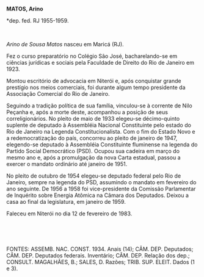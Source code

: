 **MATOS, Arino**

\*dep. fed. RJ 1955-1959.

 

*Arino de Sousa Matos* nasceu em Maricá (RJ).

Fez o curso preparatório no Colégio São José, bacharelando-se em
ciências jurídicas e sociais pela Faculdade de Direito do Rio de Janeiro
em 1923.

Montou escritório de advocacia em Niterói e, após conquistar grande
prestígio nos meios comerciais, foi durante algum tempo presidente da
Associação Comercial do Rio de Janeiro.

Seguindo a tradição política de sua família, vinculou-se à corrente de
Nilo Peçanha e, após a morte deste, acompanhou a posição de seus
correligionários. No pleito de maio de 1933 elegeu-se décimo-quinto
suplente de deputado à Assembléia Nacional Constituinte pelo estado do
Rio de Janeiro na Legenda Constitucionalista. Com o fim do Estado Novo e
a redemocratização do país, concorreu ao pleito de janeiro de 1947,
elegendo-se deputado à Assembléia Constituinte fluminense na legenda do
Partido Social Democrático (PSD). Ocupou sua cadeira em março do mesmo
ano e, após a promulgação da nova Carta estadual, passou a exercer o
mandato ordinário até janeiro de 1951.

No pleito de outubro de 1954 elegeu-se deputado federal pelo Rio de
Janeiro, sempre na legenda do PSD, assumindo o mandato em fevereiro do
ano seguinte. De 1956 a 1958 foi vice-presidente da Comissão Parlamentar
de Inquérito sobre Energia Atômica na Câmara dos Deputados. Deixou a
casa ao final da legislatura, em janeiro de 1959.

Faleceu em Niterói no dia 12 de fevereiro de 1983.

 

 

FONTES: ASSEMB. NAC. CONST. 1934. Anais (14); CÂM. DEP. Deputados; CÂM.
DEP. Deputados federais. Inventário; CÂM. DEP. Relação dos dep.;
CONSULT. MAGALHÃES, B.; SALES, D. Razões; TRIB. SUP. ELEIT. Dados (1 e
3).

 

